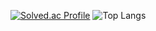 [![Solved.ac Profile](http://mazassumnida.wtf/api/v2/generate_badge?boj=2cu1001)](https://solved.ac/2cu1001/)
![Top Langs](https://github-readme-stats.vercel.app/api/top-langs/?username=2cu-1001&layout=compact&theme=dracula)
